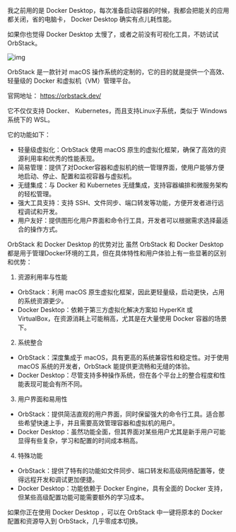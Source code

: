 我之前用的是 Docker Desktop，每次准备启动容器的时候，我都会把能关的应用都关闭，省的电脑卡， Docker Desktop 确实有点儿耗性能。

如果你也觉得 Docker Desktop 太慢了，或者之前没有可视化工具，不妨试试 OrbStack。

![img](https://pub-a25b6a83a2d846958fb63f69d07d79a5.r2.dev/orbstack.png)

OrbStack 是一款针对 macOS 操作系统的定制的，它的目的就是提供一个高效、轻量级的 Docker 和虚拟机（VM）管理平台。

官网地址： https://orbstack.dev/

它不仅仅支持 Docker、 Kubernetes，而且支持Linux子系统，类似于 Windows 系统下的 WSL。

它的功能如下：

- 轻量级虚拟化：OrbStack 使用 macOS 原生的虚拟化框架，确保了高效的资源利用率和优秀的性能表现。
- 简易管理：提供了对Docker容器和虚拟机的统一管理界面，使用户能够方便地启动、停止、配置和监视容器与虚拟机。
- 无缝集成：与 Docker 和 Kubernetes 无缝集成，支持容器编排和微服务架构的轻松管理。
- 强大工具支持：支持 SSH、文件同步、端口转发等功能，方便开发者进行远程调试和开发。
- 用户友好：提供图形化用户界面和命令行工具，开发者可以根据需求选择最适合的操作方式。

OrbStack 和 Docker Desktop 的优势对比
虽然 OrbStack 和 Docker Desktop 都是用于管理Docker环境的工具，但在具体特性和用户体验上有一些显著的区别和优势：

1. 资源利用率与性能

- OrbStack：利用 macOS 原生虚拟化框架，因此更轻量级，启动更快，占用的系统资源更少。
- Docker Desktop：依赖于第三方虚拟化解决方案如 HyperKit 或 VirtualBox，在资源消耗上可能稍高，尤其是在大量使用 Docker 容器的场景下。

2. 系统整合

- OrbStack：深度集成于 macOS，具有更高的系统兼容性和稳定性。对于使用 macOS 系统的开发者，OrbStack 能提供更流畅和无缝的体验。
- Docker Desktop：尽管支持多种操作系统，但在各个平台上的整合程度和性能表现可能会有所不同。

3. 用户界面和易用性

- OrbStack：提供简洁直观的用户界面，同时保留强大的命令行工具。适合那些希望快速上手，并且需要高效管理容器和虚拟机的用户。
- Docker Desktop：虽然功能全面，但其界面对某些用户尤其是新手用户可能显得有些复杂，学习和配置的时间成本稍高。

4. 特殊功能

- OrbStack：提供了特有的功能如文件同步、端口转发和高级网络配置等，使得远程开发和调试更加便捷。
- Docker Desktop：功能依赖于 Docker Engine，具有全面的 Docker 支持，但某些高级配置功能可能需要额外的学习成本。

如果你正在使用 Docker Desktop ，可以在 OrbStack 中一键将原本的 Docker 配置和资源导入到 OrbStack，几乎零成本切换。